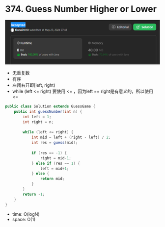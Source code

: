 # 374. Guess Number Higher or Lower

![alt text](image.png)

- 无重复数
- 有序
- 左闭右开即[left, right)
- while (left <= right) 要使用 <= ，因为left == right是有意义的，所以使用 <=

```java
public class Solution extends GuessGame {
    public int guessNumber(int n) {
        int left = 1;
        int right = n;        

        while (left <= right) {
            int mid = left + (right - left) / 2;
            int res = guess(mid);

            if (res == -1) {
                right = mid-1;
            } else if (res == 1) {
                left = mid+1;
            } else {
                return mid;
            }
        }
        return -1;    
    }
}

```
- time: O(logN)
- space: O(1)
